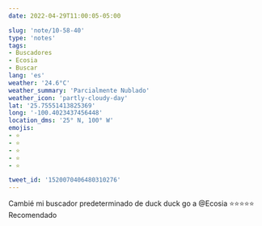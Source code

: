 ```yaml
---
date: 2022-04-29T11:00:05-05:00

slug: 'note/10-58-40'
type: 'notes'
tags:
- Buscadores
- Ecosia
- Buscar
lang: 'es'
weather: '24.6°C'
weather_summary: 'Parcialmente Nublado'
weather_icon: 'partly-cloudy-day'
lat: '25.75551413825369'
long: '-100.4023437456448'
location_dms: '25° N, 100° W'
emojis:
- ⭐
- ⭐
- ⭐
- ⭐
- ⭐

tweet_id: '1520070406480310276'
---
```

Cambié mi buscador predeterminado de duck duck go a @Ecosia
⭐⭐⭐⭐⭐ Recomendado